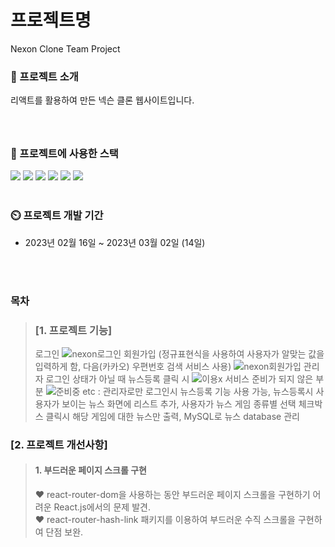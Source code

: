 
# 프로젝트명
Nexon Clone Team Project

### 📍 프로젝트 소개
 리액트를 활용하여 만든 넥슨 클론 웹사이트입니다.
>
> ### 

<br/>

### 📍 프로젝트에 사용한 스택

<div> 
	
<img src="https://img.shields.io/badge/React-61DAFB?style=flat-square&logo=React&logoColor=black"/>
<img src="https://img.shields.io/badge/JavaScript-F7DF1E?style=flat-square&logo=JavaScript&logoColor=black"/>
<img src="https://img.shields.io/badge/Node.js-339933?style=flat-square&logo=Node.js&logoColor=white"/>
<img src="https://img.shields.io/badge/MySQL-4479A1?style=flat-square&logo=MySQL&logoColor=white"/>
<img src="https://img.shields.io/badge/HTML5-E34F26?style=flat-square&logo=HTML5&logoColor=white"/>
<img src="https://img.shields.io/badge/CSS3-1572B6?style=flat-square&logo=Css3&logoColor=white"/>
</div>

<br/>

### :timer_clock: 프로젝트 개발 기간
+ 2023년 02월 16일 ~ 2023년 03월 02일 (14일)<br/><br/>
  
<br/>

### 목차

> ### [1. 프로젝트 기능]
>로그인
>![nexon로그인](https://github.com/sorydory/React-nexon/assets/116371230/e87d3abe-bb5f-4a41-938c-61f4a563b9fb)
> 회원가입 (정규표현식을 사용하여 사용자가 알맞는 값을 입력하게 함, 다음(카카오) 우편번호 검색 서비스 사용)
![nexon회원가입](https://github.com/sorydory/React-nexon/assets/116371230/fc52dd60-c029-4d29-94fd-ca20f768054f)
> 관리자 로그인 상태가 아닐 때 뉴스등록 클릭 시
> ![이용x](https://github.com/sorydory/sorydory.github.io/assets/116371230/1a5a7fb2-adc6-42f6-a1ca-b0b860b37298)
> 서비스 준비가 되지 않은 부분
> ![준비중](https://github.com/sorydory/sorydory.github.io/assets/116371230/a601d47d-396b-456b-84a1-9f312fd7fc2c)
> etc : 관리자로만 로그인시 뉴스등록 기능 사용 가능, 뉴스등록시 사용자가 보이는 뉴스 화면에 리스트 추가, 사용자가 뉴스 게임 종류별 선택 체크박스 클릭시 해당 게임에 대한 뉴스만 출력, MySQL로 뉴스 database 관리


### [2. 프로젝트 개선사항]

> #### 1. 부드러운 페이지 스크롤 구현
> ❤ react-router-dom을 사용하는 동안 부드러운 페이지 스크롤을 구현하기 어려운 React.js에서의 문제 발견. <br/>
> ❤ react-router-hash-link 패키지를 이용하여 부드러운 수직 스크롤을 구현하여 단점 보완.


